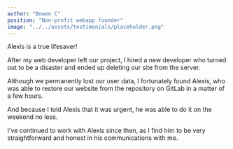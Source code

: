 ```yaml
---
author: "Bowen C"
position: "Non-profit webapp founder"
image: "../../assets/testimonials/placeholder.png"
---
```


Alexis is a true lifesaver!

After my web developer left our project, I hired a new developer who turned out to be a disaster and ended up deleting our site from the server.

Although we permanently lost our user data, I fortunately found Alexis, who was able to restore our website from the repository on GitLab in a matter of a few hours.

And because I told Alexis that it was urgent, he was able to do it on the weekend no less.

I've continued to work with Alexis since then, as I find him to be very straightforward and honest in his communications with me.